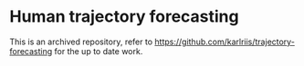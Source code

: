 # Human trajectory forecasting
This is an archived repository, refer to https://github.com/karlriis/trajectory-forecasting for the up to date work.
